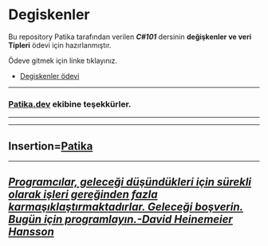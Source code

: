 # Degiskenler

Bu repository Patika tarafından verilen ***C#101*** dersinin **değişkenler ve veri Tipleri** ödevi için hazırlanmıştır.

Ödeve gitmek için linke tıklayınız.
* [Degiskenler ödevi](https://github.com/agitcelik21/degiskenler/blob/main/Program.cs)


---
### **[Patika.dev](https://app.patika.dev/) ekibine teşekkürler.**
---
---
Insertion=[**Patika**](https://app.patika.dev/)
---
---
## ***[Programcılar, geleceği düşündükleri için sürekli olarak işleri gereğinden fazla karmaşıklaştırmaktadırlar. Geleceği boşverin. Bugün için programlayın.-David Heinemeier Hansson](https://github.com/dhh)*** ##


